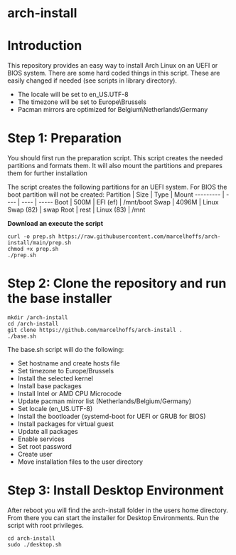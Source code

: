 # arch-install

# Introduction
This repository provides an easy way to install Arch Linux on an UEFI or BIOS system. There are some hard coded things in this script. These are easily changed if needed (see scripts in library directory).
- The locale will be set to en_US.UTF-8
- The timezone will be set to Europe\Brussels
- Pacman mirrors are optimized for Belgium\Netherlands\Germany

# Step 1: Preparation
You should first run the preparation script. This script creates the needed partitions and formats them.
It will also mount the partitions and prepares them for further installation

The script creates the following partitions for an UEFI system. For BIOS the boot partition will not be created:
Partition | Size | Type | Mount
--------- | ---- | ---- | -----
Boot | 500M | EFI (ef) | /mnt/boot
Swap | 4096M | Linux Swap (82) | swap
Root | rest | Linux (83) | /mnt

**Download an execute the script**
```
curl -o prep.sh https://raw.githubusercontent.com/marcelhoffs/arch-install/main/prep.sh
chmod +x prep.sh
./prep.sh
```

# Step 2: Clone the repository and run the base installer
```
mkdir /arch-install
cd /arch-install
git clone https://github.com/marcelhoffs/arch-install .
./base.sh
```
The base.sh script will do the following:
- Set hostname and create hosts file
- Set timezone to Europe/Brussels
- Install the selected kernel
- Install base packages
- Install Intel or AMD CPU Microcode
- Update pacman mirror list (Netherlands/Belgium/Germany)
- Set locale (en_US.UTF-8)
- Install the bootloader (systemd-boot for UEFI or GRUB for BIOS)
- Install packages for virtual guest
- Update all packages
- Enable services
- Set root password
- Create user
- Move installation files to the user directory

# Step 3: Install Desktop Environment
After reboot you will find the arch-install folder in the users home directory.
From there you can start the installer for Desktop Environments. Run the script with root privileges.
```
cd arch-install
sudo ./desktop.sh
```